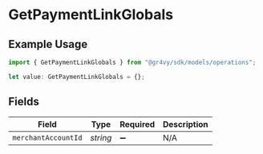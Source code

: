 # GetPaymentLinkGlobals

## Example Usage

```typescript
import { GetPaymentLinkGlobals } from "@gr4vy/sdk/models/operations";

let value: GetPaymentLinkGlobals = {};
```

## Fields

| Field               | Type                | Required            | Description         |
| ------------------- | ------------------- | ------------------- | ------------------- |
| `merchantAccountId` | *string*            | :heavy_minus_sign:  | N/A                 |